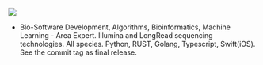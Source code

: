 ![](https://github.com/IBCHgenomic/eVaiutilities/blob/main/logo.png)

- Bio-Software Development, Algorithms, Bioinformatics, Machine Learning - Area Expert. Illumina and LongRead sequencing technologies. All species. Python, RUST, Golang, Typescript, Swift(iOS). See the commit tag as final release. 
